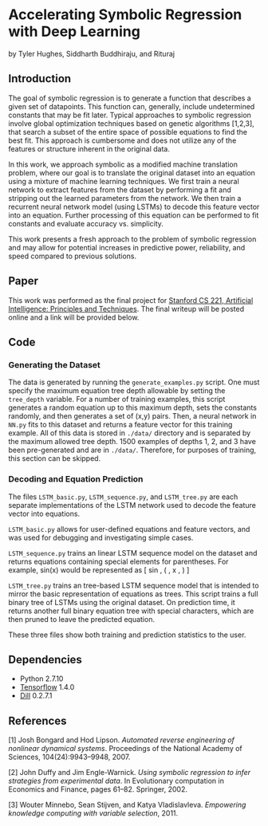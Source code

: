 
# Accelerating Symbolic Regression with Deep Learning

by Tyler Hughes, Siddharth Buddhiraju, and Rituraj

## Introduction

The goal of symbolic regression is to generate a function that describes a given set of datapoints.  This function can, generally, include undetermined constants that may be fit later.  Typical approaches to symbolic regression involve global optimization techniques based on genetic algorithms [1,2,3], that search a subset of the entire space of possible equations to find the best fit.  This approach is cumbersome and does not utilize any of the features or structure inherent in the original data.  

In this work, we approach symbolic as a modified machine translation problem, where our goal is to translate the original dataset into an equation using a mixture of machine learning techniques.  We first train a neural network to extract features from the dataset by performing a fit and stripping out the learned parameters from the network.  We then train a recurrent neural network model (using LSTMs) to decode this feature vector into an equation.  Further processing of this equation can be performed to fit constants and evaluate accuracy vs. simplicity.

This work presents a fresh approach to the problem of symbolic regression and may allow for potential increases in predictive power, reliability, and speed compared to previous solutions.

## Paper
This work was performed as the final project for [Stanford CS 221, Artificial Intelligence: Principles and Techniques](http://web.stanford.edu/class/cs221/).  The final writeup will be posted online and a link will be provided below.

## Code

### Generating the Dataset

The data is generated by running the ``` generate_examples.py ``` script.  One must specify the maximum equation tree depth allowable by setting the ```tree_depth``` variable.  For a number of training examples, this script generates a random equation up to this maximum depth, sets the constants randomly, and then generates a set of (x,y) pairs.  Then, a neural network in ```NN.py``` fits to this dataset and returns a feature vector for this training example.  All of this data is  stored in  ```./data/``` directory and is separated by the maximum allowed tree depth.  1500 examples of depths 1, 2, and 3 have been pre-generated and are in ```./data/```.  Therefore, for purposes of training, this section can be skipped.

### Decoding and Equation Prediction

The files ```LSTM_basic.py```, ```LSTM_sequence.py```, and ```LSTM_tree.py``` are each separate implementations of the LSTM network used to decode the feature vector into equations.   

```LSTM_basic.py``` allows for user-defined equations and feature vectors, and was used for debugging and investigating simple cases.  

```LSTM_sequence.py``` trains an linear LSTM sequence model on the dataset and returns equations containing special elements for parentheses.  For example, sin(x) would be represented as [ sin , ( , x , ) ]

```LSTM_tree.py``` trains an tree-based LSTM sequence model that is intended to mirror the basic representation of equations as trees.  This script trains a full binary tree of LSTMs using the original dataset.  On prediction time, it returns another full binary equation tree with special characters, which are then pruned to leave the predicted equation.

These three files show both training and prediction statistics to the user.

## Dependencies

- Python 2.7.10
- [Tensorflow](https://www.tensorflow.org/) 1.4.0
- [Dill](https://pypi.python.org/pypi/dill) 0.2.7.1

## References

[1] Josh Bongard and Hod Lipson. *Automated reverse engineering of nonlinear dynamical systems*. Proceedings
of the National Academy of Sciences, 104(24):9943–9948, 2007.

[2] John Duffy and Jim Engle-Warnick. *Using symbolic regression to infer strategies from experimental data*.
In Evolutionary computation in Economics and Finance, pages 61–82. Springer, 2002.

[3] Wouter Minnebo, Sean Stijven, and Katya Vladislavleva. *Empowering knowledge computing with variable
selection*, 2011.

